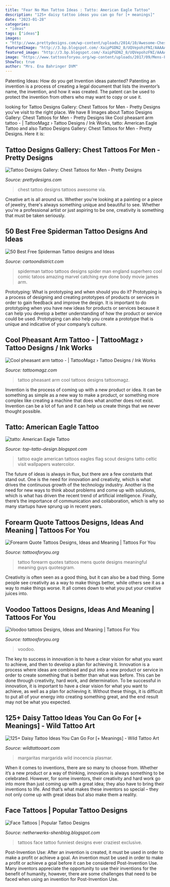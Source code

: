```yaml
---
title: "Fear No Man Tattoo Ideas : Tatto: American Eagle Tattoo"
description: "125+ daisy tattoo ideas you can go for [+ meanings]"
date: "2023-01-28"
categories:
- "ideas"
tags: ["ideas"]
images:
- "http://www.prettydesigns.com/wp-content/uploads/2014/10/Awesome-Chest-Tattoo.jpg"
featuredImage: "http://3.bp.blogspot.com/-XaipPGDN2_8/UQVepohzFNI/AAAAAAAAQSs/BYBFm2ATFBw/s1600/Img9854_eagle.jpg"
featured_image: "http://3.bp.blogspot.com/-XaipPGDN2_8/UQVepohzFNI/AAAAAAAAQSs/BYBFm2ATFBw/s1600/Img9854_eagle.jpg"
image: "https://www.tattoosforyou.org/wp-content/uploads/2017/09/Mens-Forearm-Tattoo-Quotes.jpg"
ShowToc: true
author: "Mrs. Ena Bahringer DVM"
---
```



Patenting Ideas: How do you get Invention ideas patented?
Patenting an invention is a process of creating a legal document that lists the inventor’s name, the invention, and how it was created. The patent can be used to protect the invention from others who may want to copy or use it.

	

		
looking for Tattoo Designs Gallery: Chest Tattoos for Men - Pretty Designs you've visit to the right place. We have 8 Images about Tattoo Designs Gallery: Chest Tattoos for Men - Pretty Designs like Cool pheasant arm tattoo - | TattooMagz › Tattoo Designs / Ink Works, tatto: American Eagle Tattoo and also Tattoo Designs Gallery: Chest Tattoos for Men - Pretty Designs. Here it is:
		
    
## Tattoo Designs Gallery: Chest Tattoos For Men - Pretty Designs

<img loading=lazy src="http://www.prettydesigns.com/wp-content/uploads/2014/10/Awesome-Chest-Tattoo.jpg" onerror="this.onerror=null;this.src='https://tse3.mm.bing.net/th?id=OIP.grz58RKtNSzGLaGFwqMnvAHaHa&amp;pid=15.1';" alt="Tattoo Designs Gallery: Chest Tattoos for Men - Pretty Designs">

_Source: prettydesigns.com_

>chest tattoo designs tattoos awesome via. 

	

Creative art is all around us. Whether you're looking at a painting or a piece of jewelry, there's always something unique and beautiful to see. Whether you're a professional artist or just aspiring to be one, creativity is something that must be taken seriously.

    
## 50 Best Free Spiderman Tattoo Designs And Ideas

<img loading=lazy src="http://cartoondistrict.com/wp-content/uploads/2015/04/Best-Free-Spiderman-Tattoo-designs-and-Ideas27-027.jpeg" onerror="this.onerror=null;this.src='https://tse2.mm.bing.net/th?id=OIP.4-_qbBImODoWYH-a7iqL5AHaLF&amp;pid=15.1';" alt="50 Best Free Spiderman Tattoo designs and Ideas">

_Source: cartoondistrict.com_

>spiderman tattoo tattoos designs spider man england superhero cool comic tatoos amazing marvel catching eye done body movie james arm. 

	

Prototyping: What is prototyping and when should you do it?
Prototyping is a process of designing and creating prototypes of products or services in order to gain feedback and improve the design. It is important to do prototyping when you have new ideas for products or services because it can help you develop a better understanding of how the product or service could be used. Prototyping can also help you create a prototype that is unique and indicative of your company’s culture.

    
## Cool Pheasant Arm Tattoo - | TattooMagz › Tattoo Designs / Ink Works

<img loading=lazy src="https://tattoomagz.com/wp-content/uploads/Cool-pheasant-arm-tattoo.jpg" onerror="this.onerror=null;this.src='https://tse1.mm.bing.net/th?id=OIP.2A_ihcSvVKLy1VLILYJjHQHaJ4&amp;pid=15.1';" alt="Cool pheasant arm tattoo - | TattooMagz › Tattoo Designs / Ink Works">

_Source: tattoomagz.com_

>tattoo pheasant arm cool tattoos designs tattoomagz. 

	

Invention is the process of coming up with a new product or idea. It can be something as simple as a new way to make a product, or something more complex like creating a machine that does what another does not exist. Invention can be a lot of fun and it can help us create things that we never thought possible.

    
## Tatto: American Eagle Tattoo

<img loading=lazy src="http://3.bp.blogspot.com/-XaipPGDN2_8/UQVepohzFNI/AAAAAAAAQSs/BYBFm2ATFBw/s1600/Img9854_eagle.jpg" onerror="this.onerror=null;this.src='https://tse2.mm.bing.net/th?id=OIP.wymMuZdaokzFrw9IbLfOigAAAA&amp;pid=15.1';" alt="tatto: American Eagle Tattoo">

_Source: top-tatto-design.blogspot.com_

>tattoo eagle american tattoos eagles flag scout designs tatto celtic visit wallpapers watercolor. 

	

The future of ideas is always in flux, but there are a few constants that stand out. One is the need for innovation and creativity, which is what drives the continuous growth of the technology industry. Another is the need for new ways to think about problems and come up with solutions, which is what has driven the recent trend of artificial intelligence. Finally, there’s the importance of communication and collaboration, which is why so many startups have sprung up in recent years.

    
## Forearm Quote Tattoos Designs, Ideas And Meaning | Tattoos For You

<img loading=lazy src="https://www.tattoosforyou.org/wp-content/uploads/2017/09/Mens-Forearm-Tattoo-Quotes.jpg" onerror="this.onerror=null;this.src='https://tse1.mm.bing.net/th?id=OIP.JKM_Aji5CObjnRdEhIa2owHaFL&amp;pid=15.1';" alt="Forearm Quote Tattoos Designs, Ideas and Meaning | Tattoos For You">

_Source: tattoosforyou.org_

>tattoo forearm quotes tattoos mens quote designs meaningful meaning guys quotesgram. 

	

Creativity is often seen as a good thing, but it can also be a bad thing. Some people see creativity as a way to make things better, while others see it as a way to make things worse. It all comes down to what you put your creative juices into.

    
## Voodoo Tattoos Designs, Ideas And Meaning | Tattoos For You

<img loading=lazy src="https://www.tattoosforyou.org/wp-content/uploads/2016/05/Voodoo-Doll-Tattoos.jpg" onerror="this.onerror=null;this.src='https://tse4.mm.bing.net/th?id=OIP.Xu-g_sPg_oUIWe9v8fVhUQHaLV&amp;pid=15.1';" alt="Voodoo tattoos Designs, Ideas and Meaning | Tattoos For You">

_Source: tattoosforyou.org_

>voodoo. 

	

The key to success in innovation is to have a clear vision for what you want to achieve, and then to develop a plan for achieving it.
Innovation is a process where ideas are combined and put into a new product or service in order to create something that is better than what was before. This can be done through creativity, hard work, and determination. To be successful in innovation, it is important to have a clear vision for what you want to achieve, as well as a plan for achieving it. Without these things, it is difficult to put all of your energy into creating something great, and the end result may not be what you expected.

    
## 125+ Daisy Tattoo Ideas You Can Go For [+ Meanings] - Wild Tattoo Art

<img loading=lazy src="https://www.wildtattooart.com/wp-content/uploads/2019/07/daisy-tattoo-107.jpg" onerror="this.onerror=null;this.src='https://tse4.mm.bing.net/th?id=OIP.-_8eJy-GyDTef2AnX8nHXAHaHa&amp;pid=15.1';" alt="125+ Daisy Tattoo Ideas You Can Go For [+ Meanings] - Wild Tattoo Art">

_Source: wildtattooart.com_

>margaritas margarida wild inocencia plasmar. 

	

When it comes to inventions, there are so many to choose from. Whether it’s a new product or a way of thinking, innovation is always something to be celebrated. However, for some inventors, their creativity and hard work go into more than just coming up with a great idea; they also have to bring their inventions to life. And that’s what makes these inventors so special – they not only come up with great ideas but also make them a reality.

    
## Face Tattoos | Popular Tattoo Designs

<img loading=lazy src="http://3.bp.blogspot.com/-vQTs7oGjm6s/UQZWDjJWCUI/AAAAAAAANKc/7JZcsb0JTSE/s1600/50-craziest-face-tattoos-ever--large-msg-134602201957.jpg" onerror="this.onerror=null;this.src='https://tse2.mm.bing.net/th?id=OIP.pQzFywsBYdSjdfZbbCmvRgHaKM&amp;pid=15.1';" alt="Face Tattoos | Popular Tattoo Designs">

_Source: netherwerks-shenblog.blogspot.com_

>tattoos face tattoo funniest designs ever craziest exclusive. 

	

Post-Invention Use: After an invention is created, it must be used in order to make a profit or achieve a goal.
An invention must be used in order to make a profit or achieve a goal before it can be considered Post-Invention Use. Many inventors appreciate the opportunity to use their inventions for the benefit of humanity, however, there are some challenges that need to be faced when using an invention for Post-Invention Use.

